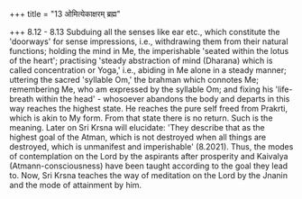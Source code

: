 +++
title = "13 ओमित्येकाक्षरम् ब्रह्म"

+++
8.12 - 8.13 Subduing all the senses like ear etc., which constitute the
'doorways' for sense impressions, i.e., withdrawing them from their
natural functions; holding the mind in Me, the imperishable 'seated
within the lotus of the heart'; practising 'steady abstraction of mind
(Dharana) which is called concentration or Yoga,' i.e., abiding in Me
alone in a steady manner; uttering the sacred 'syllable Om,' the brahman
which connotes Me; remembering Me, who am expressed by the syllable Om;
and fixing his 'life-breath within the head' - whosoever abandons the
body and departs in this way reaches the highest state. He reaches the
pure self freed from Prakrti, which is akin to My form. From that state
there is no return. Such is the meaning. Later on Sri Krsna will
elucidate: 'They describe that as the highest goal of the Atman, which
is not destroyed when all things are destroyed, which is unmanifest and
imperishable' (8.2021). Thus, the modes of contemplation on the Lord by
the aspirants after prosperity and Kaivalya (Atmann-consciousness) have
been taught according to the goal they lead to. Now, Sri Krsna teaches
the way of meditation on the Lord by the Jnanin and the mode of
attainment by him.
